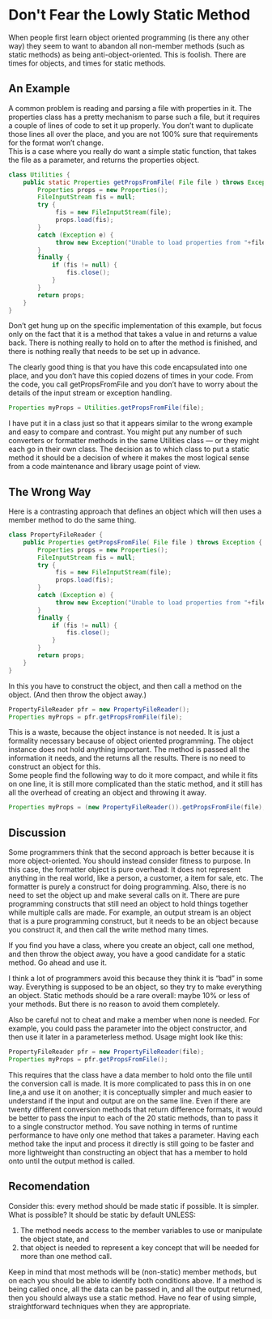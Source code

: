 #  Don't Fear the Lowly Static Method

When people first learn object oriented programming (is there any other way) they seem to want to abandon all non-member methods (such as static methods) as being anti-object-oriented. This is foolish. There are times for objects, and times for static methods.

## An Example

A common problem is reading and parsing a file with properties in it. The properties class has a pretty mechanism to parse such a file, but it requires a couple of lines of code to set it up properly. You don’t want to duplicate those lines all over the place, and you are not 100% sure that requirements for the format won’t change.  
This is a case where you really do want a simple static function, that takes the file as a parameter, and returns the properties object.

```java
class Utilities {
    public static Properties getPropsFromFile( File file ) throws Exception {
        Properties props = new Properties();
        FileInputStream fis = null;
        try {
             fis = new FileInputStream(file);
             props.load(fis);
        }
        catch (Exception e) {
             throw new Exception("Unable to load properties from "+file,e);
        }
        finally {
            if (fis != null) {
                fis.close();
            }
        }
        return props;
    }
}

```


Don’t get hung up on the specific implementation of this example, but focus only on the fact that it is a method that takes a value in and returns a value back. There is nothing really to hold on to after the method is finished, and there is nothing really that needs to be set up in advance.  

The clearly good thing is that you have this code encapsulated into one place, and you don’t have this copied dozens of times in your code. From the code, you call getPropsFromFile and you don’t have to worry about the details of the input stream or exception handling.

```java
Properties myProps = Utilities.getPropsFromFile(file);

```


I have put it in a class just so that it appears similar to the wrong example and easy to compare and contrast. You might put any number of such converters or formatter methods in the same Utilities class — or they might each go in their own class. The decision as to which class to put a static method it should be a decision of where it makes the most logical sense from a code maintenance and library usage point of view.

## The Wrong Way

Here is a contrasting approach that defines an object which will then uses a member method to do the same thing.

```java
class PropertyFileReader {
    public Properties getPropsFromFile( File file ) throws Exception {
        Properties props = new Properties();
        FileInputStream fis = null;
        try {
             fis = new FileInputStream(file);
             props.load(fis);
        }
        catch (Exception e) {
             throw new Exception("Unable to load properties from "+file,e);
        }
        finally {
            if (fis != null) {
                fis.close();
            }
        }
        return props;
    }
}
```


In this you have to construct the object, and then call a method on the object. (And then throw the object away.)

```java
PropertyFileReader pfr = new PropertyFileReader();
Properties myProps = pfr.getPropsFromFile(file);
```


This is a waste, because the object instance is not needed. It is just a formality necessary because of object oriented programming. The object instance does not hold anything important. The method is passed all the information it needs, and the returns all the results. There is no need to construct an object for this.  
Some people find the following way to do it more compact, and while it fits on one line, it is still more complicated than the static method, and it still has all the overhead of creating an object and throwing it away.

```java
Properties myProps = (new PropertyFileReader()).getPropsFromFile(file);
```


## Discussion

Some programmers think that the second approach is better because it is more object-oriented. You should instead consider fitness to purpose. In this case, the formatter object is pure overhead: It does not represent anything in the real world, like a person, a customer, a item for sale, etc. The formatter is purely a construct for doing programming. Also, there is no need to set the object up and make several calls on it. There are pure programming constructs that still need an object to hold things together while multiple calls are made. For example, an output stream is an object that is a pure programming construct, but it needs to be an object because you construct it, and then call the write method many times.  

If you find you have a class, where you create an object, call one method, and then throw the object away, you have a good candidate for a static method. Go ahead and use it.  

I think a lot of programmers avoid this because they think it is “bad” in some way. Everything is supposed to be an object, so they try to make everything an object. Static methods should be a rare overall: maybe 10% or less of your methods. But there is no reason to avoid them completely.  

Also be careful not to cheat and make a member when none is needed. For example, you could pass the parameter into the object constructor, and then use it later in a parameterless method. Usage might look like this:

```java
PropertyFileReader pfr = new PropertyFileReader(file);
Properties myProps = pfr.getPropsFromFile();
```


This requires that the class have a data member to hold onto the file until the conversion call is made. It is more complicated to pass this in on one line,a and use it on another; it is conceptually simpler and much easier to understand if the input and output are on the same line. Even if there are twenty different conversion methods that return difference formats, it would be better to pass the input to each of the 20 static methods, than to pass it to a single constructor method. You save nothing in terms of runtime performance to have only one method that takes a parameter. Having each method take the input and process it directly is still going to be faster and more lightweight than constructing an object that has a member to hold onto until the output method is called.

## Recomendation

Consider this: every method should be made static if possible. It is simpler. What is possible? It should be static by default UNLESS:

1.  The method needs access to the member variables to use or manipulate the object state, and
2.  that object is needed to represent a key concept that will be needed for more than one method call.

Keep in mind that most methods will be (non-static) member methods, but on each you should be able to identify both conditions above. If a method is being called once, all the data can be passed in, and all the output returned, then you should always use a static method. Have no fear of using simple, straightforward techniques when they are appropriate.